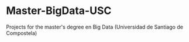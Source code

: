 # Master-BigData-USC

Projects for the master's degree en Big Data (Universidad de Santiago de Compostela)
